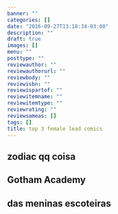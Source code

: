 ```yaml
---
banner: ""
categories: []
date: "2016-09-27T13:18:34-03:00"
description: ""
draft: true
images: []
menu: ""
posttype: ""
reviewauthor: ""
reviewauthorurl: ""
reviewbody: ""
reviewisbn: ""
reviewispartof: ""
reviewitemname: ""
reviewitemtype: ""
reviewrating: ""
reviewsameas: []
tags: []
title: top 3 female lead comics
---
```


<!--more-->

## zodiac qq coisa

## Gotham Academy

## das meninas escoteiras

